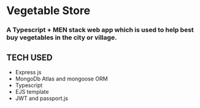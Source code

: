 <div style={{textAlign: "center"}}>
<h1>
  Vegetable Store
 </h1>
 <h3>
  A Typescript + MEN stack web app which is used to help best buy vegetables in the city or village.
 </h3>
</div>

<h2>
  TECH USED
</h2>

<ul>
  <li>Express js</li>
  <li>MongoDb Atlas and mongoose ORM</li>
  <li>Typescript</li>
  <li>EJS template</li>
  <li>JWT and passport.js</li>
</ul>
